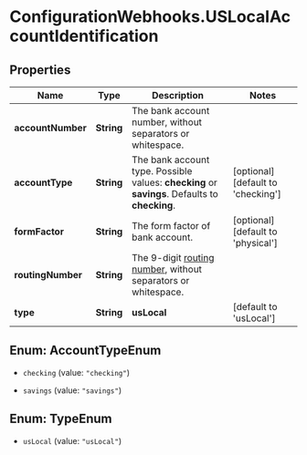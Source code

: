 # ConfigurationWebhooks.USLocalAccountIdentification

## Properties

Name | Type | Description | Notes
------------ | ------------- | ------------- | -------------
**accountNumber** | **String** | The bank account number, without separators or whitespace. | 
**accountType** | **String** | The bank account type.  Possible values: **checking** or **savings**. Defaults to **checking**. | [optional] [default to &#39;checking&#39;]
**formFactor** | **String** | The form factor of bank account. | [optional] [default to &#39;physical&#39;]
**routingNumber** | **String** | The 9-digit [routing number](https://en.wikipedia.org/wiki/ABA_routing_transit_number), without separators or whitespace. | 
**type** | **String** | **usLocal** | [default to &#39;usLocal&#39;]



## Enum: AccountTypeEnum


* `checking` (value: `"checking"`)

* `savings` (value: `"savings"`)





## Enum: TypeEnum


* `usLocal` (value: `"usLocal"`)




